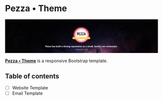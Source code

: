 # Pezza • Theme

![](![Pezza%20Design%20System](2020-12-13-17-12-43.png).png)

**[Pezza • Theme](http://demos.creative-tim.com/blk-design-system/index.html)** is a responsive Bootstrap template.

## Table of contents

  - [ ] Website Template
  - [ ] Email Template